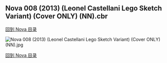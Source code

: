 ## Nova 008 (2013) (Leonel Castellani Lego Sketch Variant) (Cover ONLY) (NN).cbr


[回到 Nova 目录](https://github.com/alicewish/markdown/blob/master/series/Nova.md)


![Nova 008 (2013) (Leonel Castellani Lego Sketch Variant) (Cover ONLY) (NN).jpg](https://wx1.sinaimg.cn/large/6a9fdecaly1fr0wrjvu0rj20zk1j9k70.jpg)

[回到 Nova 目录](https://github.com/alicewish/markdown/blob/master/series/Nova.md)

